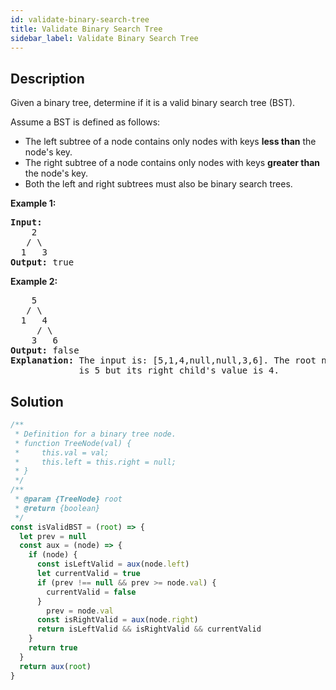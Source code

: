 ```yaml
---
id: validate-binary-search-tree
title: Validate Binary Search Tree
sidebar_label: Validate Binary Search Tree
---
```

## Description
<div class="description">
<p>Given a binary tree, determine if it is a valid binary search tree (BST).</p>

<p>Assume a BST is defined as follows:</p>

<ul>
	<li>The left subtree of a node contains only nodes with keys <strong>less than</strong> the node&#39;s key.</li>
	<li>The right subtree of a node contains only nodes with keys <strong>greater than</strong> the node&#39;s key.</li>
	<li>Both the left and right subtrees must also be binary search trees.</li>
</ul>

<p><strong>Example 1:</strong></p>

<pre>
<strong>Input:</strong>
    2
   / \
  1   3
<strong>Output:</strong> true
</pre>

<p><strong>Example 2:</strong></p>

<pre>
    5
   / \
  1   4
&nbsp;    / \
&nbsp;   3   6
<strong>Output:</strong> false
<strong>Explanation:</strong> The input is: [5,1,4,null,null,3,6]. The root node&#39;s value
&nbsp;            is 5 but its right child&#39;s value is 4.
</pre>

</div>

## Solution
```javascript
/**
 * Definition for a binary tree node.
 * function TreeNode(val) {
 *     this.val = val;
 *     this.left = this.right = null;
 * }
 */
/**
 * @param {TreeNode} root
 * @return {boolean}
 */
const isValidBST = (root) => {
  let prev = null
  const aux = (node) => {
    if (node) {
      const isLeftValid = aux(node.left)
      let currentValid = true
      if (prev !== null && prev >= node.val) {
        currentValid = false
      }
        prev = node.val
      const isRightValid = aux(node.right)
      return isLeftValid && isRightValid && currentValid
    }
    return true
  }
  return aux(root)
}

```